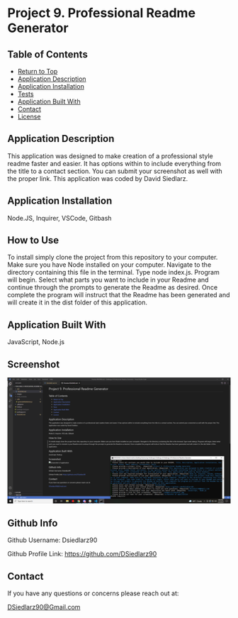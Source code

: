 
  # Project 9. Professional Readme Generator

  

  ## Table of Contents
  * [Return to Top](#)
  * [Application Description](#application-description)
  * [Application Installation](#application-installation)
  * [Tests](#tests)
  * [Application Built With](#application-built-with)
  * [Contact](#contact)
  * [License](#license)
  
  ## Application Description
  This application was designed to make creation of a professional style readme faster and easier. It has options within to include everything from the title to a contact section. You can submit your screenshot as well with the proper link. This application was coded by David Siedlarz.
  
  ## Application Installation
  Node.JS, Inquirer, VSCode, Gitbash
  
  ## How to Use
  To install simply clone the project from this repository to your computer. Make sure you have Node installed on your computer. Navigate to the directory containing this file in the terminal. Type node index.js. Program will begin. Select what parts you want to include in your Readme and continue through the prompts to generate the Readme as desired. Once complete the program will instruct that the Readme has been generated and will create it in the dist folder of this application.
  
  

  ## Application Built With
   JavaScript, Node.js
  
  ## Screenshot
  ![Screenshot of application](images/screenshot.jpg)

  

  

  ## Github Info
  Github Username: Dsiedlarz90

  Github Profile Link: https://github.com/DSiedlarz90

  ## Contact
  If you have any questions or concerns please reach out at:

  [DSiedlarz90@Gmail.com](mailto:DSiedlarz90@Gmail.com)

  
  
  